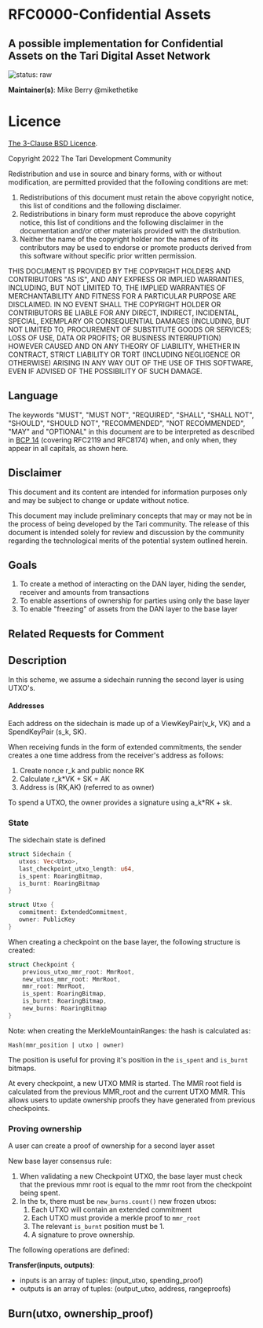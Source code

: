 # RFC0000-Confidential Assets

## A possible implementation for Confidential Assets on the Tari Digital Asset Network

![status: raw](theme/images/status-raw.svg)

**Maintainer(s)**: Mike Berry @mikethetike

# Licence

[ The 3-Clause BSD Licence](https://opensource.org/licenses/BSD-3-Clause).

Copyright 2022  The Tari Development Community

Redistribution and use in source and binary forms, with or without modification, are permitted provided that the
following conditions are met:

1. Redistributions of this document must retain the above copyright notice, this list of conditions and the following
   disclaimer.
2. Redistributions in binary form must reproduce the above copyright notice, this list of conditions and the following
   disclaimer in the documentation and/or other materials provided with the distribution.
3. Neither the name of the copyright holder nor the names of its contributors may be used to endorse or promote products
   derived from this software without specific prior written permission.

THIS DOCUMENT IS PROVIDED BY THE COPYRIGHT HOLDERS AND CONTRIBUTORS "AS IS", AND ANY EXPRESS OR IMPLIED WARRANTIES,
INCLUDING, BUT NOT LIMITED TO, THE IMPLIED WARRANTIES OF MERCHANTABILITY AND FITNESS FOR A PARTICULAR PURPOSE ARE
DISCLAIMED. IN NO EVENT SHALL THE COPYRIGHT HOLDER OR CONTRIBUTORS BE LIABLE FOR ANY DIRECT, INDIRECT, INCIDENTAL,
SPECIAL, EXEMPLARY OR CONSEQUENTIAL DAMAGES (INCLUDING, BUT NOT LIMITED TO, PROCUREMENT OF SUBSTITUTE GOODS OR
SERVICES; LOSS OF USE, DATA OR PROFITS; OR BUSINESS INTERRUPTION) HOWEVER CAUSED AND ON ANY THEORY OF LIABILITY,
WHETHER IN CONTRACT, STRICT LIABILITY OR TORT (INCLUDING NEGLIGENCE OR OTHERWISE) ARISING IN ANY WAY OUT OF THE USE OF
THIS SOFTWARE, EVEN IF ADVISED OF THE POSSIBILITY OF SUCH DAMAGE.

## Language

The keywords "MUST", "MUST NOT", "REQUIRED", "SHALL", "SHALL NOT", "SHOULD", "SHOULD NOT", "RECOMMENDED", 
"NOT RECOMMENDED", "MAY" and "OPTIONAL" in this document are to be interpreted as described in 
[BCP 14](https://tools.ietf.org/html/bcp14) (covering RFC2119 and RFC8174) when, and only when, they appear in all capitals, as 
shown here.

## Disclaimer

This document and its content are intended for information purposes only and may be subject to change or update
without notice.

This document may include preliminary concepts that may or may not be in the process of being developed by the Tari
community. The release of this document is intended solely for review and discussion by the community regarding the
technological merits of the potential system outlined herein.

## Goals
1. To create a method of interacting on the DAN layer, hiding the sender, receiver and amounts from transactions
2. To enable assertions of ownership for parties using only the base layer
3. To enable "freezing" of assets from the DAN layer to the base layer

## Related Requests for Comment

## Description

In this scheme, we assume a sidechain running the second layer is using UTXO's.

#### Addresses

Each address on the sidechain is made up of a ViewKeyPair(v_k, VK) and a SpendKeyPair
(s_k, SK).

When receiving funds in the form of extended commitments, the sender creates a 
one time address from the receiver's address as follows:

1. Create nonce r_k and public nonce RK
2. Calculate r_k*VK + SK = AK
3. Address is (RK,AK) (referred to as owner)

To spend a UTXO, the owner provides a signature using a_k*RK + sk.

### State

The sidechain state is defined
```rust
struct Sidechain {
   utxos: Vec<Utxo>,
   last_checkpoint_utxo_length: u64,
   is_spent: RoaringBitmap,
   is_burnt: RoaringBitmap
}

struct Utxo {
   commitment: ExtendedCommitment,
   owner: PublicKey
}
```


When creating a checkpoint on the base layer, the following structure is created:

```rust 
struct Checkpoint {
    previous_utxo_mmr_root: MmrRoot,
    new_utxos_mmr_root: MmrRoot,
    mmr_root: MmrRoot,
    is_spent: RoaringBitmap,
    is_burnt: RoaringBitmap,
    new_burns: RoaringBitmap 
}
```

Note: when creating the MerkleMountainRanges: the hash is calculated as:

```
Hash(mmr_position | utxo | owner)
```
The position is useful for proving it's position in 
the `is_spent` and `is_burnt` bitmaps.

At every checkpoint, a new UTXO MMR is started. The MMR root field is calculated from 
the previous MMR_root and the current UTXO MMR. This allows users to update
ownership proofs they have generated from previous checkpoints.

### Proving ownership

A user can create a proof of ownership for a second layer asset




New base layer consensus rule:
1. When validating a new Checkpoint UTXO, the base layer must check that the previous 
mmr root is equal to the mmr root from the checkpoint being spent.
2. In the tx, there must be `new_burns.count()` new frozen utxos: 
   1. Each UTXO will contain an extended commitment
   2. Each UTXO must provide a merkle proof to `mmr_root`
   3. The relevant `is_burnt` position must be 1.
   4. A signature to prove ownership. 

The following operations are defined:



**Transfer(inputs, outputs)**: 
   - inputs is an array of tuples: (input_utxo, spending_proof)
   - outputs is an array of tuples: (output_utxo, address, rangeproofs)

**Burn(utxo, ownership_proof)**
  - 

